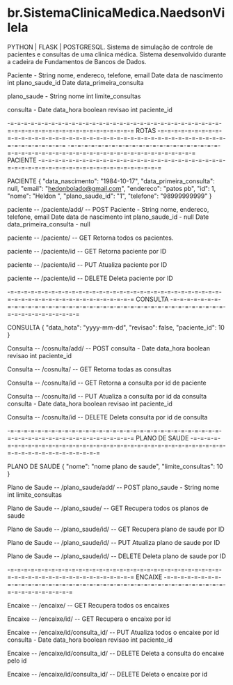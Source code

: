 # br.SistemaClinicaMedica.NaedsonVilela
PYTHON | FLASK | POSTGRESQL. Sistema de simulação de controle de pacientes e consultas de uma clinica médica. Sistema desenvolvido durante a cadeira de Fundamentos de Bancos de Dados.

Paciente - String nome, endereco, telefone, email
           Date data de nascimento
           int plano_saude_id
           Date data_primeira_consulta


plano_saude - String nome
              int limite_consultas


consulta - Date data_hora
           boolean revisao
           int paciente_id

-=-=-=-=-=-=-=-=-=-=-=-=-=-=-=-=-=-=-=-=-=-=-=-=-=-=-=-=-=-=-=-=-=-=-=-=-=-=-=-=-=-=-=-=-=-=-=-=-=-=
                                                ROTAS
-=-=-=-=-=-=-=-=-=-=-=-=-=-=-=-=-=-=-=-=-=-=-=-=-=-=-=-=-=-=-=-=-=-=-=-=-=-=-=-=-=-=-=-=-=-=-=-=-=-=
-=-=-=-=-=-=-=-=-=-=-=-=-=-=-=-=-=-=-=-=-=-=-=-=-=-=-=-=-=-=-=-=-=-=-=-=-=-=-=-=-=-=-=-=-=-=-=-=-=-=
                                               PACIENTE
-=-=-=-=-=-=-=-=-=-=-=-=-=-=-=-=-=-=-=-=-=-=-=-=-=-=-=-=-=-=-=-=-=-=-=-=-=-=-=-=-=-=-=-=-=-=-=-=-=-=


PACIENTE
{
    "data_nascimento": "1984-10-17",
    "data_primeira_consulta": null,
    "email": "hedonbolado@gmail.com",
    "endereco": "patos pb",
    "id": 1,
    "nome": "Heldon ",
    "plano_saude_id": "1",
    "telefone": "98999999999"
}


paciente -- /paciente/add/ -- POST
        Paciente - String nome, endereco, telefone, email
           Date data de nascimento 
           int plano_saude_id - null
           Date data_primeira_consulta - null

paciente -- /paciente/ -- GET
        Retorna todos os pacientes.

paciente -- /paciente/id -- GET
        Retorna paciente por ID

paciente -- /paciente/id -- PUT
        Atualiza paciente por ID

paciente -- /paciente/id -- DELETE
        Deleta paciente por ID

-=-=-=-=-=-=-=-=-=-=-=-=-=-=-=-=-=-=-=-=-=-=-=-=-=-=-=-=-=-=-=-=-=-=-=-=-=-=-=-=-=-=-=-=-=-=-=-=-=-=
                                                CONSULTA
-=-=-=-=-=-=-=-=-=-=-=-=-=-=-=-=-=-=-=-=-=-=-=-=-=-=-=-=-=-=-=-=-=-=-=-=-=-=-=-=-=-=-=-=-=-=-=-=-=-=

CONSULTA
{
    "data_hota": "yyyy-mm-dd",
    "revisao": false,
    "paciente_id": 10
}

Consulta -- /cosnulta/add/ -- POST
        consulta - Date data_hora
           boolean revisao
           int paciente_id

Consulta -- /cosnulta/ -- GET
        Retorna todas as consultas

Consulta -- /cosnulta/id -- GET
        Retorna a consulta por id de paciente

Consulta -- /cosnulta/id -- PUT
        Atualiza a consulta por id da consulta
        consulta - Date data_hora
           boolean revisao
           int paciente_id

Consulta -- /cosnulta/id -- DELETE
        Deleta consulta por id de consulta

-=-=-=-=-=-=-=-=-=-=-=-=-=-=-=-=-=-=-=-=-=-=-=-=-=-=-=-=-=-=-=-=-=-=-=-=-=-=-=-=-=-=-=-=-=-=-=-=-=-=
                                            PLANO DE SAUDE
-=-=-=-=-=-=-=-=-=-=-=-=-=-=-=-=-=-=-=-=-=-=-=-=-=-=-=-=-=-=-=-=-=-=-=-=-=-=-=-=-=-=-=-=-=-=-=-=-=-=

PLANO DE SAUDE
{
    "nome": "nome plano de saude",
    "limite_consultas": 10
}

Plano de Saude -- /plano_saude/add/ -- POST
        plano_saude - String nome
                      int limite_consultas

Plano de Saude -- /plano_saude/ -- GET
        Recupera todos os planos de saude

Plano de Saude -- /plano_saude/id/ -- GET
        Recupera plano de saude por ID

Plano de Saude -- /plano_saude/id/ -- PUT
        Atualiza plano de saude por ID

Plano de Saude -- /plano_saude/id/ -- DELETE
        Deleta plano de saude por ID

-=-=-=-=-=-=-=-=-=-=-=-=-=-=-=-=-=-=-=-=-=-=-=-=-=-=-=-=-=-=-=-=-=-=-=-=-=-=-=-=-=-=-=-=-=-=-=-=-=-=
                                              ENCAIXE
-=-=-=-=-=-=-=-=-=-=-=-=-=-=-=-=-=-=-=-=-=-=-=-=-=-=-=-=-=-=-=-=-=-=-=-=-=-=-=-=-=-=-=-=-=-=-=-=-=-=

Encaixe -- /encaixe/ -- GET
        Recupera todos os encaixes

Encaixe -- /encaixe/id/ -- GET
        Recupera o encaixe por id

Encaixe -- /encaixe/id/consulta_id/ -- PUT
        Atualiza todos o encaixe por id
        consulta - Date data_hora
           boolean revisao
           int paciente_id

Encaixe -- /encaixe/id/consulta_id/ -- DELETE
        Deleta a consulta do encaixe pelo id
        
Encaixe -- /encaixe/id/consulta_id/ -- DELETE
        Deleta o encaixe por id




